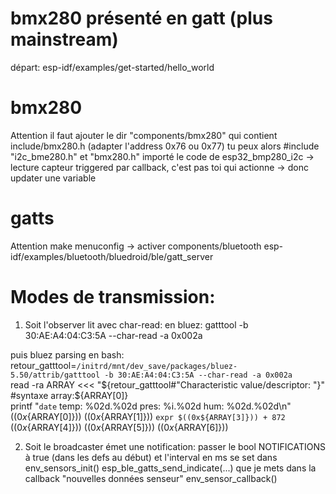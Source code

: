 # bmx280 présenté en gatt (plus mainstream)

départ: esp-idf/examples/get-started/hello_world

# bmx280
Attention il faut ajouter le dir "components/bmx280" qui contient include/bmx280.h (adapter l'address 0x76 ou 0x77)
	tu peux alors #include "i2c_bme280.h" et "bmx280.h"
importé le code de esp32_bmp280_i2c -> 
lecture capteur triggered par callback, c'est pas toi qui actionne -> donc updater une variable

# gatts
Attention make menuconfig -> activer components/bluetooth
esp-idf/examples/bluetooth/bluedroid/ble/gatt_server


# Modes de transmission: 

1) Soit l'observer lit avec char-read:
en bluez: gatttool -b 30:AE:A4:04:C3:5A --char-read -a 0x002a

puis bluez parsing en bash:
retour_gatttool=`/initrd/mnt/dev_save/packages/bluez-5.50/attrib/gatttool -b 30:AE:A4:04:C3:5A --char-read -a 0x002a`  
read -ra ARRAY <<< "${retour_gatttool#"Characteristic value/descriptor: "}" #syntaxe array:${ARRAY[0]}  
printf "`date` temp: %02d.%02d pres: %i.%02d hum: %02d.%02d\n" $((0x${ARRAY[0]})) $((0x${ARRAY[1]})) `expr $((0x${ARRAY[3]})) + 872` $((0x${ARRAY[4]})) $((0x${ARRAY[5]})) $((0x${ARRAY[6]}))

2) Soit le broadcaster émet une notification: passer le bool NOTIFICATIONS à true (dans les defs au début) et l'interval en ms se set dans env_sensors_init()
esp_ble_gatts_send_indicate(...) que je mets dans la callback "nouvelles données senseur" env_sensor_callback()

